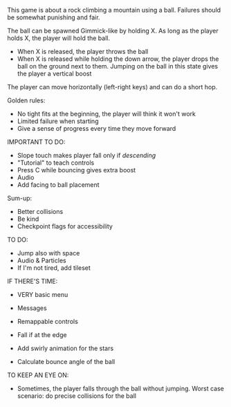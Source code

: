 This game is about a rock climbing a mountain using a ball. Failures should be somewhat punishing and fair.

The ball can be spawned Gimmick-like by holding X. As long as the player holds X, the player will hold the ball.
- When X is released, the player throws the ball
- When X is released while holding the down arrow, the player drops the ball on the ground next to them. Jumping on the ball in this state gives the player a vertical boost

The player can move horizontally (left-right keys) and can do a short hop.

Golden rules:
- No tight fits at the beginning, the player will think it won't work
- Limited failure when starting
- Give a sense of progress every time they move forward

IMPORTANT TO DO:
- Slope touch makes player fall only if *descending*
- "Tutorial" to teach controls
- Press C while bouncing gives extra boost
- Audio
- Add facing to ball placement

Sum-up:
- Better collisions
- Be kind
- Checkpoint flags for accessibility

TO DO:
- Jump also with space
- Audio & Particles
- If I'm not tired, add tileset

IF THERE'S TIME:
- VERY basic menu
- Messages

- Remappable controls
- Fall if at the edge
- Add swirly animation for the stars
- Calculate bounce angle of the ball


TO KEEP AN EYE ON:
- Sometimes, the player falls through the ball without jumping. Worst case scenario: do precise collisions for the ball